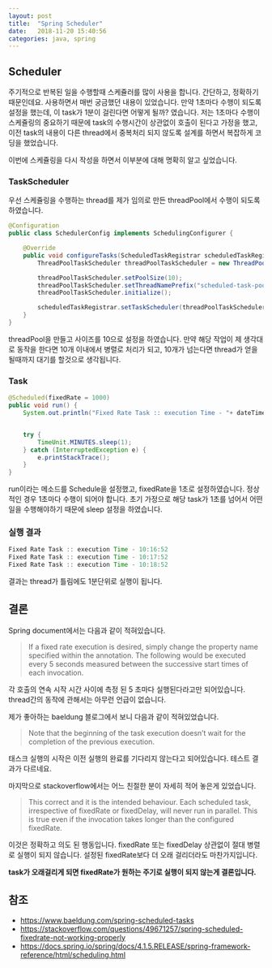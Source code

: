 ```yaml
---
layout: post
title:  "Spring Scheduler"
date:   2018-11-20 15:40:56
categories: java, spring
---
```

## Scheduler
주기적으로 반복된 일을 수행할때 스케쥴러를 많이 사용을 합니다. 간단하고, 정확하기 때문인데요. 사용하면서 매번 궁금했던 내용이 있었습니다.
만약 1초마다 수행이 되도록 설정을 했는데, 이 task가 1분이 걸린다면 어떻게 될까? 였습니다.
저는 1초마다 수행이 스케쥴링의 중요하기 때문에 task의 수행시간이 상관없이 호출이 된다고 가정을 했고, 이전 task의 내용이 다른 thread에서 중복처리 되지 않도록 설계를 하면서 복잡하게 코딩을 했었습니다.

이번에 스케쥴링을 다시 작성을 하면서 이부분에 대해 명확히 알고 싶었습니다.

### TaskScheduler
우선 스케쥴링을 수행하는 thread를 제가 임의로 만든 threadPool에서 수행이 되도록 하였습니다.

```java
@Configuration
public class SchedulerConfig implements SchedulingConfigurer {

    @Override
    public void configureTasks(ScheduledTaskRegistrar scheduledTaskRegistrar) {
        ThreadPoolTaskScheduler threadPoolTaskScheduler = new ThreadPoolTaskScheduler();

        threadPoolTaskScheduler.setPoolSize(10);
        threadPoolTaskScheduler.setThreadNamePrefix("scheduled-task-pool-");
        threadPoolTaskScheduler.initialize();

        scheduledTaskRegistrar.setTaskScheduler(threadPoolTaskScheduler);
    }
}
```
threadPool을 만들고 사이즈를 10으로 설정을 하였습니다. 만약 해당 작업이 제 생각대로 동작을 한다면 10개 이내에서 병렬로 처리가 되고, 10개가 넘는다면 thread가 얻을 될때까지 대기를 할것으로 생각됩니다.

### Task
```java
@Scheduled(fixedRate = 1000)
public void run() {
    System.out.println("Fixed Rate Task :: execution Time - "+ dateTimeFormatter.format(LocalDateTime.now()));


    try {
        TimeUnit.MINUTES.sleep(1);
    } catch (InterruptedException e) {
        e.printStackTrace();
    }
}
```
run이라는 메소드를 Schedule을 설정했고, fixedRate을 1초로 설정하였습니다.
정상적인 경우 1초마다 수행이 되어야 합니다. 초기 가정으로 해당 task가 1초를 넘어서 어떤일을 수행해야하기 때문에 sleep 설정을 하였습니다.

### 실행 결과
```java
Fixed Rate Task :: execution Time - 10:16:52
Fixed Rate Task :: execution Time - 10:17:52
Fixed Rate Task :: execution Time - 10:18:52
```
결과는 thread가 틀림에도 1분단위로 실행이 됩니다.

## 결론
Spring document에서는 다음과 같이 적혀있습니다.
>If a fixed rate execution is desired, simply change the property name specified within the annotation. The following would be executed every 5 seconds measured between the successive start times of each invocation.

각 호출의 연속 시작 시간 사이에 측정 된 5 초마다 실행된다라고만 되어있습니다. thread간의 동작에 관해서는 아무런 언급이 없습니다.

제가 좋아하는 baeldung 블로그에서 보니 다음과 같이 적혀있었습니다.
> Note that the beginning of the task execution doesn’t wait for the completion of the previous execution.

태스크 실행의 시작은 이전 실행의 완료를 기다리지 않는다고 되어있습니다. 테스트 결과가 다르네요.

마지막으로 stackoverflow에서는 어느 친절한 분이 자세히 적어 놓은게 있었습니다.

>This correct and it is the intended behaviour. Each scheduled task, irrespective of fixedRate or fixedDelay, will never run in parallel. This is true even if the invocation takes longer than the configured fixedRate.

이것은 정확하고 의도 된 행동입니다. fixedRate 또는 fixedDelay 상관없이 절대 병렬로 실행이 되지 않습니다.
설정된 fixedRate보다 더 오래 걸리더라도 마찬가지입니다.

**task가 오래걸리게 되면 fixedRate가 원하는 주기로 실행이 되지 않는게 결론입니다.**

## 참조
* https://www.baeldung.com/spring-scheduled-tasks
* https://stackoverflow.com/questions/49671257/spring-scheduled-fixedrate-not-working-properly
* https://docs.spring.io/spring/docs/4.1.5.RELEASE/spring-framework-reference/html/scheduling.html
